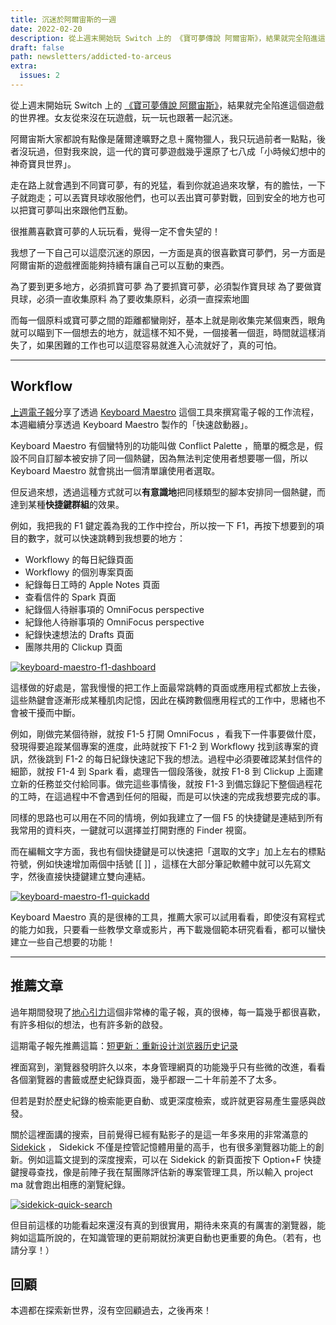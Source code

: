 ```yaml
---
title: 沉迷於阿爾宙斯的一週
date: 2022-02-20
description: 從上週末開始玩 Switch 上的 《寶可夢傳說 阿爾宙斯》，結果就完全陷進這個遊戲的世界裡。
draft: false
path: newsletters/addicted-to-arceus
extra:
  issues: 2
---
```


從上週末開始玩 Switch 上的 [《寶可夢傳說 阿爾宙斯》](https://www.pokemon.co.jp/ex/legends_arceus/tc/)，結果就完全陷進這個遊戲的世界裡。女友從來沒在玩遊戲，玩一玩也跟著一起沉迷。

阿爾宙斯大家都說有點像是薩爾達曠野之息＋魔物獵人，我只玩過前者一點點，後者沒玩過，但對我來說，這一代的寶可夢遊戲幾乎還原了七八成「小時候幻想中的神奇寶貝世界」。

走在路上就會遇到不同寶可夢，有的兇猛，看到你就追過來攻擊，有的膽怯，一下子就跑走；可以丟寶貝球收服他們，也可以丟出寶可夢對戰，回到安全的地方也可以把寶可夢叫出來跟他們互動。

很推薦喜歡寶可夢的人玩玩看，覺得一定不會失望的！

我想了一下自己可以這麼沉迷的原因，一方面是真的很喜歡寶可夢們，另一方面是阿爾宙斯的遊戲裡面能夠持續有讓自己可以互動的東西。

為了要到更多地方，必須抓寶可夢
為了要抓寶可夢，必須製作寶貝球
為了要做寶貝球，必須一直收集原料
為了要收集原料，必須一直探索地圖

而每一個原料或寶可夢之間的距離都蠻剛好，基本上就是剛收集完某個東西，眼角就可以瞄到下一個想去的地方，就這樣不知不覺，一個接著一個逛，時間就這樣消失了，如果困難的工作也可以這麼容易就進入心流就好了，真的可怕。

<!-- more -->

---

## Workflow

[上週電子報](@/newsletters/1-future-me.md)分享了透過 [Keyboard Maestro](https://www.keyboardmaestro.com/main/) 這個工具來撰寫電子報的工作流程，本週繼續分享透過 Keyboard Maestro 製作的「快速啟動器」。

Keyboard Maestro 有個蠻特別的功能叫做 Conflict Palette ，簡單的概念是，假設不同自訂腳本被安排了同一個熱鍵，因為無法判定使用者想要哪一個，所以 Keyboard Maestro 就會挑出一個清單讓使用者選取。

但反過來想，透過這種方式就可以**有意識地**把同樣類型的腳本安排同一個熱鍵，而達到某種**快捷鍵群組**的效果。

例如，我把我的 F1 鍵定義為我的工作中控台，所以按一下 F1，再按下想要到的項目的數字，就可以快速跳轉到我想要的地方：

- Workflowy 的每日紀錄頁面
- Workflowy 的個別專案頁面
- 紀錄每日工時的 Apple Notes 頁面
- 查看信件的 Spark 頁面
- 紀錄個人待辦事項的 OmniFocus perspective
- 紀錄他人待辦事項的 OmniFocus perspective
- 紀錄快速想法的 Drafts 頁面
- 團隊共用的 Clickup 頁面

<a href="https://pinchlime-screenshots.s3.ap-northeast-1.amazonaws.com/keyboard-maestro-f1-dashboard_73ePhc.webp" data-fancybox data-caption="keyboard-maestro-f1-dashboard">
  <img src="https://pinchlime-screenshots.s3.ap-northeast-1.amazonaws.com/keyboard-maestro-f1-dashboard_73ePhc.webp" loading="lazy" alt="keyboard-maestro-f1-dashboard" align="center" />
</a>

這樣做的好處是，當我慢慢的把工作上面最常跳轉的頁面或應用程式都放上去後，這些熱鍵會逐漸形成某種肌肉記憶，因此在橫跨數個應用程式的工作中，思緒也不會被干擾而中斷。

例如，剛做完某個待辦，就按 F1-5 打開 OmniFocus ，看我下一件事要做什麼，發現得要追蹤某個專案的進度，此時就按下 F1-2 到 Workflowy 找到該專案的資訊，然後跳到 F1-2 的每日紀錄快速記下我的想法。過程中必須要確認某封信件的細節，就按 F1-4 到 Spark 看，處理告一個段落後，就按 F1-8 到 Clickup 上面建立新的任務並交付給同事。做完這些事情後，就按 F1-3 到備忘錄記下整個過程花的工時，在這過程中不會遇到任何的阻礙，而是可以快速的完成我想要完成的事。

同樣的思路也可以用在不同的情境，例如我建立了一個 F5 的快捷鍵是連結到所有我常用的資料夾，一鍵就可以選擇並打開對應的 Finder 視窗。

而在編輯文字方面，我也有個快捷鍵是可以快速把「選取的文字」加上左右的標點符號，例如快速增加兩個中括號 [[ ]] ，這樣在大部分筆記軟體中就可以先寫文字，然後直接快捷鍵建立雙向連結。

<a href="https://pinchlime-screenshots.s3.ap-northeast-1.amazonaws.com/keyboard-maestro-f1-quickadd_2Pynto.webp" data-fancybox data-caption="keyboard-maestro-f1-quickadd">
  <img src="https://pinchlime-screenshots.s3.ap-northeast-1.amazonaws.com/keyboard-maestro-f1-quickadd_2Pynto.webp" loading="lazy" alt="keyboard-maestro-f1-quickadd" align="center" />
</a>

Keyboard Maestro 真的是很棒的工具，推薦大家可以試用看看，即使沒有寫程式的能力如我，只要看一些教學文章或影片，再下載幾個範本研究看看，都可以蠻快建立一些自己想要的功能！

---

## 推薦文章

過年期間發現了[地心引力](https://walnut.hedwig.pub)這個非常棒的電子報，真的很棒，每一篇幾乎都很喜歡，有許多相似的想法，也有許多新的啟發。

這期電子報先推薦這篇：[短更新：重新设计浏览器历史记录](https://walnut.hedwig.pub/i/duan-geng-xin-zhong-xin-she-ji-liu-lan-qi-li-shi-ji-lu)

裡面寫到，瀏覽器發明許久以來，本身管理網頁的功能幾乎只有些微的改進，看看各個瀏覽器的書籤或歷史紀錄頁面，幾乎都跟一二十年前差不了太多。

但若是對於歷史紀錄的檢索能更自動、或更深度檢索，或許就更容易產生靈感與啟發。

關於這裡面講的搜索，目前覺得已經有點影子的是這一年多來用的非常滿意的 [Sidekick](https://www.meetsidekick.com/) ， Sidekick 不僅是控管記憶體用量的高手，也有很多瀏覽器功能上的創新。例如這篇文提到的深度搜索，可以在 Sidekick 的新頁面按下 Option+F 快捷鍵搜尋查找，像是前陣子我在幫團隊評估新的專案管理工具，所以輸入 project ma 就會跑出相應的瀏覽紀錄。

<a href="https://pinchlime-screenshots.s3.ap-northeast-1.amazonaws.com/sidekick-quick-search_JMn4K9.webp" data-fancybox data-caption="sidekick-quick-search">
  <img src="https://pinchlime-screenshots.s3.ap-northeast-1.amazonaws.com/sidekick-quick-search_JMn4K9.webp" loading="lazy" alt="sidekick-quick-search" align="center" />
</a>

但目前這樣的功能看起來還沒有真的到很實用，期待未來真的有厲害的瀏覽器，能夠如這篇所說的，在知識管理的更前期就扮演更自動也更重要的角色。（若有，也請分享！）


## 回顧

本週都在探索新世界，沒有空回顧過去，之後再來！


